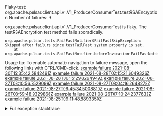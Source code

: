         
Flaky-test: org.apache.pulsar.client.api.v1.V1_ProducerConsumerTest.testRSAEncryption
Number of failures: 9

org.apache.pulsar.client.api.v1.V1_ProducerConsumerTest is flaky. The testRSAEncryption test method fails sporadically.

```
org.apache.pulsar.tests.FailFastNotifier$FailFastSkipException: Skipped after failure since testFailFast system property is set.
	at org.apache.pulsar.tests.FailFastNotifier.beforeInvocation(FailFastNotifier.java:88)

```

Usage tip: To enable automatic navigation to failure message, open the following links with CTRL/CMD-click.
[example failure 2021-08-30T15:35:42.5842491Z](https://github.com/apache/pulsar/runs/3463119398?check_suite_focus=true#step:9:3683)
[example failure 2021-08-28T02:15:21.6049326Z](https://github.com/apache/pulsar/runs/3448473880?check_suite_focus=true#step:9:2680)
[example failure 2021-08-28T00:15:29.8294949Z](https://github.com/apache/pulsar/runs/3447917315?check_suite_focus=true#step:9:2048)
[example failure 2021-08-27T08:10:56.7529099Z](https://github.com/apache/pulsar/runs/3440980370?check_suite_focus=true#step:9:2747)
[example failure 2021-08-27T08:04:16.2648278Z](https://github.com/apache/pulsar/runs/3440855241?check_suite_focus=true#step:9:2672)
[example failure 2021-08-27T06:45:34.5008810Z](https://github.com/apache/pulsar/runs/3440411158?check_suite_focus=true#step:9:2673)
[example failure 2021-08-26T08:59:48.9329868Z](https://github.com/apache/pulsar/runs/3430539961?check_suite_focus=true#step:9:3382)
[example failure 2021-08-26T07:10:24.2377632Z](https://github.com/apache/pulsar/runs/3429892136?check_suite_focus=true#step:9:2734)
[example failure 2021-08-25T09:11:48.8893350Z](https://github.com/apache/pulsar/runs/3420085427?check_suite_focus=true#step:10:2640)


<details>
<summary>Full exception stacktrace</summary>
<code><pre>
org.apache.pulsar.tests.FailFastNotifier$FailFastSkipException: Skipped after failure since testFailFast system property is set.
	at org.apache.pulsar.tests.FailFastNotifier.beforeInvocation(FailFastNotifier.java:88)

</pre></code>
</details>

